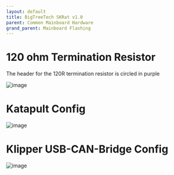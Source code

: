 ```yaml
---
layout: default 
title: BigTreeTech SKRat v1.0
parent: Common Mainboard Hardware
grand_parent: Mainboard Flashing
---
```


# 120 ohm Termination Resistor

The header for the 120R termination resistor is circled in purple

![image](https://github.com/Esoterical/voron_canbus/assets/124253477/1d053118-e901-4b82-91b8-ba6cbf985895)


# Katapult Config
![image](https://github.com/Esoterical/voron_canbus/assets/124253477/76cb21f2-5059-49df-83df-d9fc02992894)


# Klipper USB-CAN-Bridge Config
![image](https://github.com/Esoterical/voron_canbus/assets/124253477/76114c58-679c-4e0c-a832-ff20b5007d22)
